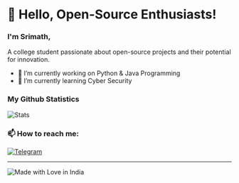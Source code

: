 # 👋 Hello, Open-Source Enthusiasts!

### I'm **Srimath**, 
A college student passionate about open-source projects and their potential for innovation. 

- 🔭 I’m currently working on Python & Java Programming
- 🌱 I’m currently learning Cyber Security


    
### My Github Statistics
![Stats](https://github-readme-streak-stats.herokuapp.com/?user=hunterz-killer&theme=radical)


### 📫 How to reach me: 
[![Telegram](https://img.shields.io/badge/Telegram-2CA5E0?style=for-the-badge&logo=telegram&logoColor=white)](https://t.me/Hunter_Killerz)

---
![Made with Love in India](https://madewithlove.org.in/badge.svg)
